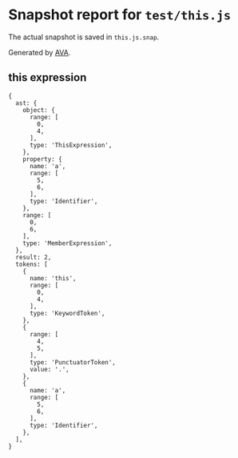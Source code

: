 # Snapshot report for `test/this.js`

The actual snapshot is saved in `this.js.snap`.

Generated by [AVA](https://ava.li).

## this expression

    {
      ast: {
        object: {
          range: [
            0,
            4,
          ],
          type: 'ThisExpression',
        },
        property: {
          name: 'a',
          range: [
            5,
            6,
          ],
          type: 'Identifier',
        },
        range: [
          0,
          6,
        ],
        type: 'MemberExpression',
      },
      result: 2,
      tokens: [
        {
          name: 'this',
          range: [
            0,
            4,
          ],
          type: 'KeywordToken',
        },
        {
          range: [
            4,
            5,
          ],
          type: 'PunctuatorToken',
          value: '.',
        },
        {
          name: 'a',
          range: [
            5,
            6,
          ],
          type: 'Identifier',
        },
      ],
    }
